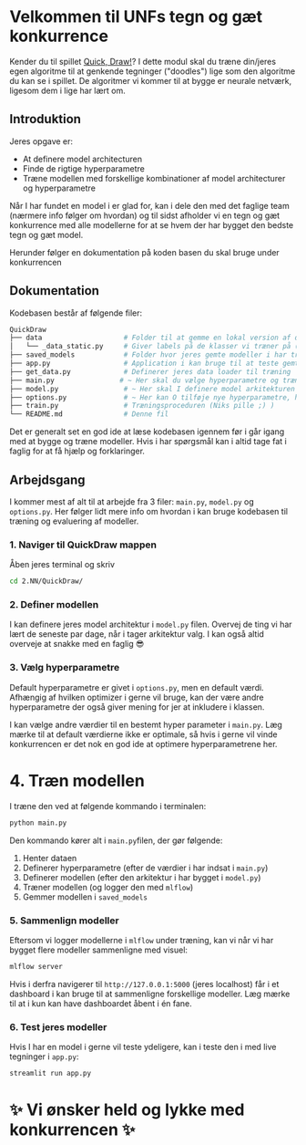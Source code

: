 # Velkommen til UNFs tegn og gæt konkurrence
Kender du til spillet [Quick, Draw!](https://quickdraw.withgoogle.com/)? I dette modul skal du træne din/jeres egen algoritme til at genkende tegninger ("doodles") lige som den algoritme du kan se i spillet. De algoritmer vi kommer til at bygge er neurale netværk, ligesom dem i lige har lært om.

## Introduktion
Jeres opgave er:
- At definere model architecturen
- Finde de rigtige hyperparametre
- Træne modellen med forskellige kombinationer af model architecturer og hyperparametre

Når I har fundet en model i er glad for, kan i dele den med det faglige team (nærmere info følger om hvordan) og til sidst afholder vi en tegn og gæt konkurrence med alle modellerne for at se hvem der har bygget den bedste tegn og gæt model.

Herunder følger en dokumentation på koden basen du skal bruge under konkurrencen

## Dokumentation
Kodebasen består af følgende filer:
```python
QuickDraw     
├── data                    # Folder til at gemme en lokal version af de data filer vi bruger til træning
│   └── _data_static.py     # Giver labels på de klasser vi træner på (Niks pille ;) )
├── saved_models            # Folder hvor jeres gemte modeller i har trænet ligger i
├── app.py                  # Application i kan bruge til at teste gemte modeller lokalt
├── get_data.py             # Definerer jeres data loader til træning
├── main.py                # ~ Her skal du vælge hyperparametre og træne modellen fra ~
├── model.py                # ~ Her skal I definere model arkitekturen ~
├── options.py              # ~ Her kan O tilføje nye hyperparametre, hvis I vil bruge noget mere eksotisk ~
├── train.py                # Træningsproceduren (Niks pille ;) )
└── README.md               # Denne fil
```
Det er generalt set en god ide at læse kodebasen igennem før i går igang med at bygge og træne modeller. Hvis i har spørgsmål kan i altid tage fat i faglig for at få hjælp og forklaringer.

## Arbejdsgang
I kommer mest af alt til at arbejde fra 3 filer: `main.py`, `model.py` og `options.py`. Her følger lidt mere info om hvordan i kan bruge kodebasen til træning og evaluering af modeller.

### 1. Naviger til QuickDraw mappen
Åben jeres terminal og skriv
```bash
cd 2.NN/QuickDraw/
```

### 2. Definer modellen
I kan definere jeres model architektur i `model.py` filen. Overvej de ting vi har lært de seneste par dage, når i tager arkitektur valg. I kan også altid overveje at snakke med en faglig :sunglasses:

### 3. Vælg hyperparametre
Default hyperparametre er givet i `options.py`, men en default værdi. Afhængig af hvilken optimizer i gerne vil bruge, kan der være andre hyperparametre der også giver mening for jer at inkludere i klassen.

I kan vælge andre værdier til en bestemt hyper parameter i `main.py`. Læg mærke til at default værdierne ikke er optimale, så hvis i gerne vil vinde konkurrencen er det nok en god ide at optimere hyperparametrene her.

# 4. Træn modellen
I træne den ved at følgende kommando i terminalen:
```bash
python main.py
```

Den kommando kører alt i `main.py`filen, der gør følgende:
1. Henter dataen
2. Definerer hyperparametre (efter de værdier i har indsat i `main.py`)
3. Definerer modellen (efter den arkitektur i har bygget i `model.py`)
4. Træner modellen (og logger den med `mlflow`)
5. Gemmer modellen i `saved_models`

### 5. Sammenlign modeller
Eftersom vi logger modellerne i `mlflow` under træning, kan vi når vi har bygget flere modeller sammenligne med visuel:
```bash
mlflow server
```
Hvis i derfra navigerer til `http://127.0.0.1:5000` (jeres localhost) får i et dashboard i kan bruge til at sammenligne forskellige modeller. Læg mærke til at i kun kan have dashboardet åbent i én fane.

### 6. Test jeres modeller
Hvis I har en model i gerne vil teste ydeligere, kan i teste den i med live tegninger i `app.py`:
```bash
streamlit run app.py
```

# :sparkles: Vi ønsker held og lykke med konkurrencen :sparkles:




